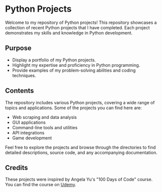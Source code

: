 # Python Projects

Welcome to my repository of Python projects! This repository showcases a collection of recent Python projects that I have completed. Each project demonstrates my skills and knowledge in Python development.

## Purpose

- Display a portfolio of my Python projects.
- Highlight my expertise and proficiency in Python programming.
- Provide examples of my problem-solving abilities and coding techniques.

## Contents

The repository includes various Python projects, covering a wide range of topics and applications. Some of the projects you can find here are:

- Web scraping and data analysis
- GUI applications
- Command-line tools and utilities
- API integrations
- Game development

Feel free to explore the projects and browse through the directories to find detailed descriptions, source code, and any accompanying documentation.

## Credits

These projects were inspired by Angela Yu's "100 Days of Code" course. You can find the course on [Udemy](https://www.udemy.com/course/100-days-of-code/).

